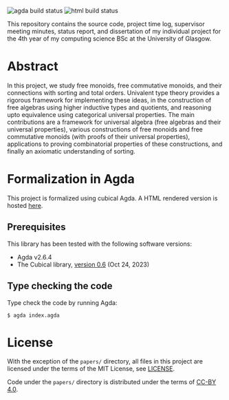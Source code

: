 ![agda build status](https://github.com/pufferffish/agda-symmetries/actions/workflows/ci-ubuntu.yml/badge.svg) 
![html build status](https://github.com/pufferffish/agda-symmetries/actions/workflows/ci-html.yml/badge.svg) 

This repository contains the source code, project time log, supervisor meeting minutes, status report,
and dissertation of my individual project for the 4th year of my computing science BSc at the University of Glasgow.

# Abstract

In this project, we study free monoids, free commutative monoids, and their connections with sorting and total
orders. Univalent type theory provides a rigorous framework for implementing these ideas, in the construction
of free algebras using higher inductive types and quotients, and reasoning upto equivalence using categorical
universal properties. The main contributions are a framework for universal algebra (free algebras and their
universal properties), various constructions of free monoids and free commutative monoids (with proofs of their
universal properties), applications to proving combinatorial properties of these constructions, and finally an
axiomatic understanding of sorting. 

# Formalization in Agda

This project is formalized using cubical Agda. A HTML rendered version is hosted [here](https://windtfw.com/agda-symmetries/).

## Prerequisites

This library has been tested with the following software versions:
 * Agda v2.6.4
 * The Cubical library, [version 0.6](https://github.com/agda/cubical/releases/tag/v0.6) (Oct 24, 2023)

## Type checking the code

Type check the code by running Agda:

```console
$ agda index.agda
```

# License

With the exception of the `papers/` directory, all files in this project are
licensed under the terms of the MIT License, see [LICENSE](LICENSE).

Code under the `papers/` directory is distributed under the terms of [CC-BY 4.0](https://creativecommons.org/licenses/by/4.0/).
